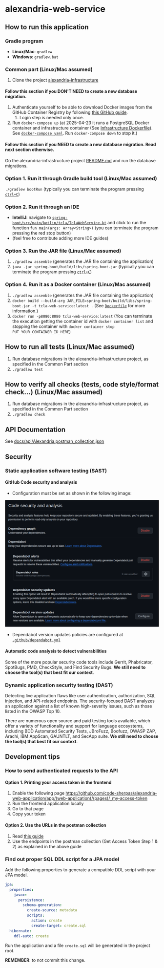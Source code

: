 # alexandria-web-service

## How to run this application

### Gradle program

- **Linux/Mac**: `gradlew`
- **Windows**: `gradlew.bat`

### Common part (Linux/Mac assumed)

1. Clone the project [alexandria-infrastructure](https://github.com/code-sherpas/alexandria-infrastructure)

#### Follow this section if you DON'T NEED to create a new database migration.

1. Authenticate yourself to be able to download Docker images from the GitHub Container Registry by following [this GitHub guide](https://docs.github.com/en/packages/working-with-a-github-packages-registry/working-with-the-container-registry#authenticating-with-a-personal-access-token-classic).
   1. Login step is needed only once. 
2. Run `docker-compose up` (at 2025-04-23 it runs a PostgreSQL Docker container and infrastructure container (See [Infrastructure Dockerfile](https://github.com/code-sherpas/alexandria-infrastructure/blob/main/Dockerfile)). See [`docker-compose.yaml`](docker-compose.yaml). Run `docker-compose down` to stop it.)

#### Follow this section if you NEED to create a new database migration. Read next section otherwise.

Go the alexandria-infrastructure project [README.md](https://github.com/code-sherpas/alexandria-infrastructure/blob/main/README.md) and run the database migrations.

### Option 1. Run it through Gradle build tool (Linux/Mac assumed)

`./gradlew bootRun` (typically you can terminate the program pressing [`ctrl+C`](https://en.wikipedia.org/wiki/Control-C))

### Option 2. Run it through an IDE

- **IntelliJ**: navigate to [`spring-boot/src/main/kotlin/tcla/TclaWebService.kt`](spring-boot/src/main/kotlin/tcla/TclaWebService.kt) and click to run the function `fun main(args: Array<String>)` (you can terminate the program pressing the red stop button)
- (feel free to contribute adding more IDE guides)

### Option 3. Run the JAR file (Linux/Mac assumed)

1. `./gradlew assemble` (generates the JAR file containing the application)
2. `java -jar spring-boot/build/libs/spring-boot.jar` (typically you can terminate the program pressing [`ctrl+C`](https://en.wikipedia.org/wiki/Control-C))

### Option 4. Run it as a Docker container (Linux/Mac assumed)

1. `./gradlew assemble` (generates the JAR file containing the application)
2. `docker build --build-arg JAR_FILE=spring-boot/build/libs/spring-boot.jar -t tcla-web-service:latest .` (See [`Dockerfile`](Dockerfile) for more information.)
3. `docker run -p8080:8080 tcla-web-service:latest` (You can terminate the execution getting the container id with `docker container list` and stopping the container with `docker container stop PUT_YOUR_CONTAINER_ID_HERE`)

## How to run all tests (Linux/Mac assumed)

1. Run database migrations in the alexandria-infrastructure project, as specified in the Common Part section 
2. `./gradlew test`

## How to verify all checks (tests, code style/format check...) (Linux/Mac assumed)

1. Run database migrations in the alexandria-infrastructure project, as specified in the Common Part section
2. `./gradlew check`

## API Documentation

See [docs/api/Alexandria.postman_collection.json](docs/api/Alexandria.postman_collection.json)

## Security

### Static application software testing (SAST)

#### GitHub Code security and analysis

- Configuration must be set as shown in the following image:

[<img src="docs/security/github-security-config.png">](docs/security/github-security-config.png)

- Dependabot version updates policies are configured at [`.github/dependabot.yml`](.github/dependabot.yml)

#### Automatic code analysis to detect vulnerabilities

Some of the more popular security code tools include Gerrit, Phabricator, SpotBugs, PMD, CheckStyle, and Find Security Bugs. **We still need to choose the tool(s) that best fit our context**.

### Dynamic application security testing (DAST)

Detecting live application flaws like user authentication, authorization, SQL injection, and API-related endpoints. The security-focused DAST analyzes an application against a list of known high-severity issues, such as those listed in the OWASP Top 10.

There are numerous open source and paid testing tools available, which offer a variety of functionality and support for language ecosystems, including BDD Automated Security Tests, JBroFuzz, Boofuzz, OWASP ZAP, Arachi, IBM AppScan, GAUNTLT, and SecApp suite.
**We still need to choose the tool(s) that best fit our context**.

## Development tips

### How to send authenticated requests to the API

#### Option 1. Printing your access token in the frontend

1. Enable the following page https://github.com/code-sherpas/alexandria-web-application/app/(web-application)/(pages)/_my-access-token
2. Run the frontend application locally
3. Go to that page
4. Copy your token

#### Option 2. Use the URLs in the postman collection

1. Read [this guide](https://auth0.com/docs/get-started/authentication-and-authorization-flow/authorization-code-flow-with-pkce/call-your-api-using-the-authorization-code-flow-with-pkce)
2. Use the endpoints in the postman collection (Get Access Token Step 1 & 2) as explained in the above guide

### Find out proper SQL DDL script for a JPA model

Add the following properties to generate a compatible DDL script with your JPA model.

```yaml
jpa:
  properties:
    javax:
      persistence:
        schema-generation:
          create-source: metadata
          scripts:
            action: create
            create-target: create.sql
  hibernate:
    ddl-auto: create
```

Run the application and a file `create.sql` will be generated in the project root. 

**REMEMBER**: to not commit this change.


